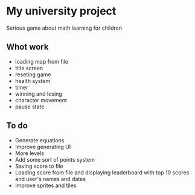# My university project 
Serious game about math learning for children

## Whot work
* loading map from file
* title screen
* reseting game
* health system
* timer
* winning and losing
* character movement
* pause state

## To do
* Generate equations
* Improve generating UI
* More levels
* Add some sort of points system
* Saving score to file 
* Loading score from file and displaying leaderboard with top 10 scores and user's names and dates
* Improve sprites and tiles